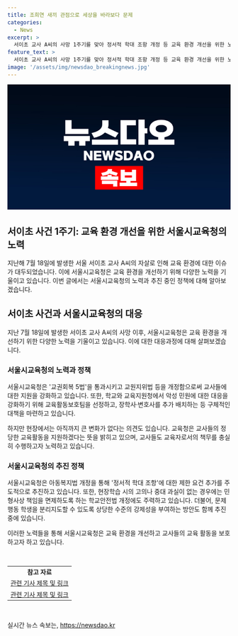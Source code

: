 ```yaml
---
title: 조희연 새끼 관점으로 세상을 바라보다 문제
categories:
  - News
excerpt: >
  서이초 교사 A씨의 사망 1주기를 맞아 정서적 학대 조항 개정 등 교육 환경 개선을 위한 노력이 이어지고 있습니다. 서울시교육청은 교원의 법적 보호 확대 및 학교 내부 갈등 해결을 위한 조치를 취하고 있지만, 현장에서는 변화가 미미한 것으로 나타났습니다. 교사들은 아동학대 신고를 두려워하여 적극적인 교육활동에 제동을 거는 경우도 발생하고 있습니다. 서울시교육청은 아동복지법 개정과 학교안전법 개정을 추진하여 정서적 학대 조항을 엄격히 적용할 계획이며, 이에 대한 국회 제안도 예정되어 있습니다. (150자)
feature_text: >
  서이초 교사 A씨의 사망 1주기를 맞아 정서적 학대 조항 개정 등 교육 환경 개선을 위한 노력이 이어지고 있습니다. 서울시교육청은 교원의 법적 보호 확대 및 학교 내부 갈등 해결을 위한 조치를 취하고 있지만, 현장에서는 변화가 미미한 것으로 나타났습니다. 교사들은 아동학대 신고를 두려워하여 적극적인 교육활동에 제동을 거는 경우도 발생하고 있습니다. 서울시교육청은 아동복지법 개정과 학교안전법 개정을 추진하여 정서적 학대 조항을 엄격히 적용할 계획이며, 이에 대한 국회 제안도 예정되어 있습니다. (150자)
image: '/assets/img/newsdao_breakingnews.jpg'
---
```


<p><img src="/assets/img/newsdao_breakingnews.jpg" alt="koreaapp 속보" /></p>

<h2 data-ke-size="size26">서이초 사건 1주기: 교육 환경 개선을 위한 서울시교육청의 노력</h2>

<p data-ke-size="size16">지난해 7월 18일에 발생한 서울 서이초 교사 A씨의 자살로 인해 교육 환경에 대한 이슈가 대두되었습니다. 이에 서울시교육청은 교육 환경을 개선하기 위해 다양한 노력을 기울이고 있습니다. 이번 글에서는 서울시교육청의 노력과 추진 중인 정책에 대해 알아보겠습니다.</p>

<h2 data-ke-size="size24">서이초 사건과 서울시교육청의 대응</h2>

<p data-ke-size="size16">지난 7월 18일에 발생한 서이초 교사 A씨의 사망 이후, 서울시교육청은 교육 환경을 개선하기 위한 다양한 노력을 기울이고 있습니다. 이에 대한 대응과정에 대해 살펴보겠습니다.</p>

<h3 data-ke-size="size20">서울시교육청의 노력과 정책</h3>

<p data-ke-size="size16">서울시교육청은 '교권회복 5법'을 통과시키고 교원지위법 등을 개정함으로써 교사들에 대한 지원을 강화하고 있습니다. 또한, 학교와 교육지원청에서 악성 민원에 대한 대응을 강화하기 위해 교육활동보호팀을 선정하고, 장학사·변호사를 추가 배치하는 등 구체적인 대책을 마련하고 있습니다.</p>

<p data-ke-size="size16">하지만 현장에서는 아직까지 큰 변화가 없다는 의견도 있습니다. 교육청은 교사들의 정당한 교육활동을 지원하겠다는 뜻을 밝히고 있으며, 교사들도 교육자로서의 책무를 충실히 수행하고자 노력하고 있습니다.</p>

<h3 data-ke-size="size20">서울시교육청의 추진 정책</h3>

<p data-ke-size="size16">서울시교육청은 아동복지법 개정을 통해 '정서적 학대 조항'에 대한 제한 요건 추가를 주도적으로 추진하고 있습니다. 또한, 현장학습 시의 고의나 중대 과실이 없는 경우에는 민형사상 책임을 면제하도록 하는 학교안전법 개정에도 주력하고 있습니다. 더불어, 문제행동 학생을 분리지도할 수 있도록 상당한 수준의 강제성을 부여하는 방안도 함께 추진중에 있습니다.</p>

<p data-ke-size="size16">이러한 노력들을 통해 서울시교육청은 교육 환경을 개선하고 교사들의 교육 활동을 보호하고자 하고 있습니다.</p>

<p data-ke-size="size16">&nbsp;</p>

<table>
    <tbody>
        <tr>
            <td style="text-align: center; height: 17px;"><b>참고 자료</b></td>
        </tr>
        <tr>
            <td style="text-align: center; height: 17px;"><a href="https://www.samplelink.com">관련 기사 제목 및 링크</a></td>
        </tr>
        <tr>
            <td style="text-align: center; height: 17px;"><a href="https://www.samplelink.com">관련 기사 제목 및 링크</a></td>
        </tr>
    </tbody>
</table>

<p data-ke-size="size16">&nbsp;</p>
실시간 뉴스 속보는, <a href="https://newsdao.kr" rel="dofollow">https://newsdao.kr</a>


